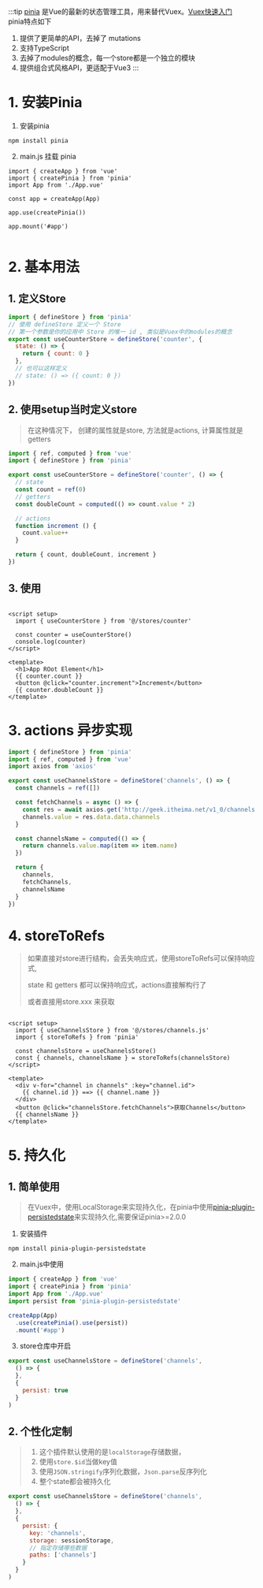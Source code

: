 :::tip
[pinia](https://pinia.web3doc.top/introduction.html)
是Vue的最新的状态管理工具，用来替代Vuex。[Vuex快速入门](/language/vue/vue2/vuex.html) <br/> pinia特点如下

1. 提供了更简单的API，去掉了 mutations
2. 支持TypeScript
3. 去掉了modules的概念，每一个store都是一个独立的模块
4. 提供组合式风格API，更适配于Vue3
   :::

# 1. 安装Pinia

1. 安装pinia

```shell
npm install pinia
```

2. main.js 挂载 pinia

```shell
import { createApp } from 'vue'
import { createPinia } from 'pinia'
import App from './App.vue'

const app = createApp(App)

app.use(createPinia())

app.mount('#app')
 
```

# 2. 基本用法

## 1. 定义Store

```js
import { defineStore } from 'pinia'
// 使用 defineStore 定义一个 Store
// 第一个参数是你的应用中 Store 的唯一 id , 类似是Vuex中的modules的概念
export const useCounterStore = defineStore('counter', {
  state: () => {
    return { count: 0 }
  },
  // 也可以这样定义
  // state: () => ({ count: 0 })
})
```

## 2. 使用setup当时定义store

> 在这种情况下， 创建的属性就是store, 方法就是actions, 计算属性就是getters

```js
import { ref, computed } from 'vue'
import { defineStore } from 'pinia'

export const useCounterStore = defineStore('counter', () => {
  // state
  const count = ref(0)
  // getters
  const doubleCount = computed(() => count.value * 2)

  // actions
  function increment () {
    count.value++
  }

  return { count, doubleCount, increment }
})

```

## 3. 使用

```vue

<script setup>
  import { useCounterStore } from '@/stores/counter'

  const counter = useCounterStore()
  console.log(counter)
</script>

<template>
  <h1>App ROot Element</h1>
  {{ counter.count }}
  <button @click="counter.increment">Increment</button>
  {{ counter.doubleCount }}
</template>
```

# 3. actions 异步实现

```js
import { defineStore } from 'pinia'
import { ref, computed } from 'vue'
import axios from 'axios'

export const useChannelsStore = defineStore('channels', () => {
  const channels = ref([])

  const fetchChannels = async () => {
    const res = await axios.get('http://geek.itheima.net/v1_0/channels')
    channels.value = res.data.data.channels
  }

  const channelsName = computed(() => {
    return channels.value.map(item => item.name)
  })

  return {
    channels,
    fetchChannels,
    channelsName
  }
})
```

# 4. storeToRefs

> 如果直接对store进行结构，会丢失响应式，使用storeToRefs可以保持响应式,
>
> state 和 getters 都可以保持响应式，actions直接解构行了
>
> 或者直接用store.xxx 来获取

```vue

<script setup>
  import { useChannelsStore } from '@/stores/channels.js'
  import { storeToRefs } from 'pinia'

  const channelsStore = useChannelsStore()
  const { channels, channelsName } = storeToRefs(channelsStore)
</script>

<template>
  <div v-for="channel in channels" :key="channel.id">
    {{ channel.id }} ==> {{ channel.name }}
  </div>
  <button @click="channelsStore.fetchChannels">获取Channels</button>
  {{ channelsName }}
</template>
```

# 5. 持久化
## 1. 简单使用
> 在Vuex中，使用LocalStorage来实现持久化，在pinia中使用[pinia-plugin-persistedstate](https://prazdevs.github.io/pinia-plugin-persistedstate/zh/)来实现持久化,需要保证pinia>=2.0.0

1. 安装插件

```shell
npm install pinia-plugin-persistedstate 
```

2. main.js中使用

```js
import { createApp } from 'vue'
import { createPinia } from 'pinia'
import App from './App.vue'
import persist from 'pinia-plugin-persistedstate'

createApp(App)
  .use(createPinia().use(persist))
  .mount('#app')

```

3. store仓库中开启

```js
export const useChannelsStore = defineStore('channels',
  () => {
  },
  {
    persist: true
  }
)
```
## 2. 个性化定制
> 1. 这个插件默认使用的是`localStorage`存储数据，
> 2. 使用`store.$id`当做key值
> 3. 使用`JSON.stringify`序列化数据，`Json.parse`反序列化
> 4. 整个state都会被持久化

```js
export const useChannelsStore = defineStore('channels',
  () => {
  },
  {
    persist: {
      key: 'channels',
      storage: sessionStorage,
      // 指定存储哪些数据
      paths: ['channels']
    }
  }
)
```
